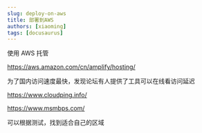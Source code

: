 ```yaml
---
slug: deploy-on-aws
title: 部署到AWS 
authors: [xiaoming]
tags: [docusaurus]
---
```


使用 AWS 托管

https://aws.amazon.com/cn/amplify/hosting/

为了国内访问速度最快，发现论坛有人提供了工具可以在线看访问延迟

https://www.cloudping.info/

https://www.msmbps.com/

可以根据测试，找到适合自己的区域